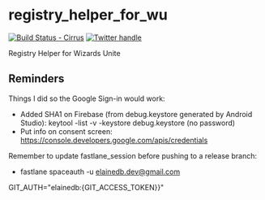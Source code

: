 # registry_helper_for_wu

[![Build Status - Cirrus][]][Build status]
[![Twitter handle][]][Twitter badge]

Registry Helper for Wizards Unite

## Reminders

Things I did so the Google Sign-in would work:
- Added SHA1 on Firebase (from debug.keystore generated by Android Studio): keytool -list -v -keystore debug.keystore (no password)
- Put info on consent screen: https://console.developers.google.com/apis/credentials

Remember to update fastlane_session before pushing to a release branch:
- fastlane spaceauth -u elainedb.dev@gmail.com

GIT_AUTH="elainedb:{GIT_ACCESS_TOKEN}}"

[Build Status - Cirrus]: https://api.cirrus-ci.com/github/elainedb/flutter_registry-helper-for-wizards-unite.svg
[Build status]: https://cirrus-ci.com/github/elainedb/flutter_registry-helper-for-wizards-unite
[Twitter handle]: https://img.shields.io/twitter/follow/elainedbatista.svg?style=social&label=Follow
[Twitter badge]: https://twitter.com/intent/follow?screen_name=elainedbatista
